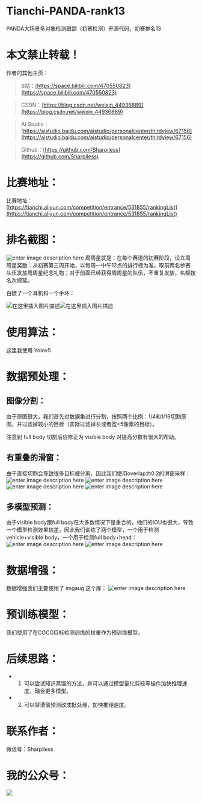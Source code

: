 # Tianchi-PANDA-rank13
PANDA大场景多对象检测跟踪（初赛检测）开源代码，初赛排名13

# 本文禁止转载！
作者的其他主页：
> B站：[https://space.bilibili.com/470550823](https://space.bilibili.com/470550823)

> CSDN：[https://blog.csdn.net/weixin_44936889](https://blog.csdn.net/weixin_44936889)

> AI Studio：[https://aistudio.baidu.com/aistudio/personalcenter/thirdview/67156](https://aistudio.baidu.com/aistudio/personalcenter/thirdview/67156)

> Github：[https://github.com/Sharpiless](https://github.com/Sharpiless)

# 比赛地址：
比赛地址：[https://tianchi.aliyun.com/competition/entrance/531855/rankingList](https://tianchi.aliyun.com/competition/entrance/531855/rankingList)

# 排名截图：
![enter image description here](https://img-blog.csdnimg.cn/img_convert/485fa695e82276c7c11b54db4c842799.png)
周周星就是：在每个赛道的初赛阶段，设立周周星奖励：从初赛第三周开始，以每周一中午12点的排行榜为准，取前两名参赛队伍发放周周星纪念礼物；对于前面已经获得周周星的队伍，不重复发放，名额按名次顺延。

白嫖了一个耳机和一个手环：

![在这里插入图片描述](https://img-blog.csdnimg.cn/20210316071408990.png?x-oss-process=image/watermark,type_ZmFuZ3poZW5naGVpdGk,shadow_10,text_aHR0cHM6Ly9ibG9nLmNzZG4ubmV0L3dlaXhpbl80NDkzNjg4OQ==,size_16,color_FFFFFF,t_70)![在这里插入图片描述](https://img-blog.csdnimg.cn/20210316071459253.png?x-oss-process=image/watermark,type_ZmFuZ3poZW5naGVpdGk,shadow_10,text_aHR0cHM6Ly9ibG9nLmNzZG4ubmV0L3dlaXhpbl80NDkzNjg4OQ==,size_16,color_FFFFFF,t_70)


# 使用算法：

这里我使用 Yolov5


# 数据预处理：

## 图像分割：
由于原图很大，我们首先对数据集进行分割，按照两个比例：1/4和1/16切割原图，并过滤掉较小的目标（实际过滤掉长或者宽<5像素的目标）。

注意到 full body 切割后应修正为 visible body 对提高分数有很大的帮助。


## 有重叠的滑窗：
由于直接切割会导致很多目标被分离，因此我们使用overlap为0.2的滑窗采样：
![enter image description here](https://img-blog.csdnimg.cn/img_convert/9fd3566c89496bf3d9ca2b91a4929aef.png)
![enter image description here](https://img-blog.csdnimg.cn/img_convert/dd568fb744289e1f20c9a9c8888bccad.png)
![enter image description here](https://img-blog.csdnimg.cn/img_convert/846807e379965802ba4bce0ddfba7b9b.png)
![enter image description here](https://img-blog.csdnimg.cn/img_convert/2c2d87c15ec7bcc8236a50880fbe6721.png)
## 多模型预测：
由于visible body跟full body在大多数情况下是重合的，他们的IOU也很大，导致一个模型检测效果较差，因此我们训练了两个模型，一个用于检测vehicle+visible body，一个用于检测full body+head：
![enter image description here](https://img-blog.csdnimg.cn/img_convert/21d67bd02341b231a8d6d1bc4c0c1ae3.png)
![enter image description here](https://img-blog.csdnimg.cn/img_convert/e857b611633169c24ac9753938e9ff97.png)

# 数据增强：
数据增强我们主要使用了 imgaug 这个库：
![enter image description here](https://img-blog.csdnimg.cn/img_convert/fc35ae93443281cebd3b8564d12f2d09.png)
# 预训练模型：
我们使用了在COCO目标检测训练的权重作为预训练模型。

# 后续思路：
- 1. 可以尝试知识蒸馏的方法，并可以通过模型量化剪枝等操作加快推理速度，融合更多模型。
- 2. 可以将滑窗预测改成批处理，加快推理速度。

# 联系作者：
微信号：Sharpiless

# 我的公众号：

![](https://img-blog.csdnimg.cn/img_convert/246d5540ce9ebe63f6a25c5e8ab5bc6e.png)
